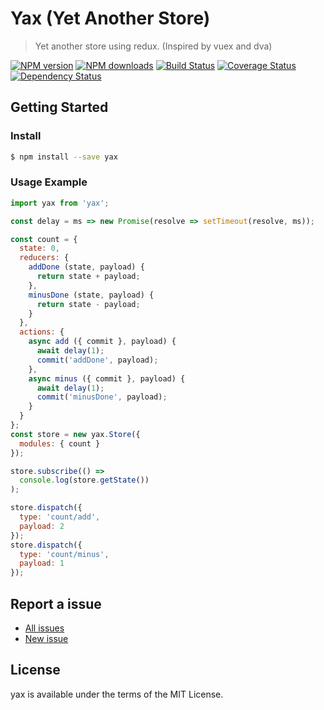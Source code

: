Yax (Yet Another Store)
=======================

> Yet another store using redux. (Inspired by vuex and dva)

[![NPM version](https://img.shields.io/npm/v/yax.svg)](https://www.npmjs.com/package/yax)
[![NPM downloads](https://img.shields.io/npm/dm/yax.svg)](https://www.npmjs.com/package/yax)
[![Build Status](https://travis-ci.org/d-band/yax.svg?branch=master)](https://travis-ci.org/d-band/yax)
[![Coverage Status](https://coveralls.io/repos/github/d-band/yax/badge.svg?branch=master)](https://coveralls.io/github/d-band/yax?branch=master)
[![Dependency Status](https://david-dm.org/d-band/yax.svg)](https://david-dm.org/d-band/yax)

## Getting Started

### Install

```bash
$ npm install --save yax
```

### Usage Example

```javascript
import yax from 'yax';

const delay = ms => new Promise(resolve => setTimeout(resolve, ms));

const count = {
  state: 0,
  reducers: {
    addDone (state, payload) {
      return state + payload;
    },
    minusDone (state, payload) {
      return state - payload;
    }
  },
  actions: {
    async add ({ commit }, payload) {
      await delay(1);
      commit('addDone', payload);
    },
    async minus ({ commit }, payload) {
      await delay(1);
      commit('minusDone', payload);
    }
  }
};
const store = new yax.Store({
  modules: { count }
});

store.subscribe(() =>
  console.log(store.getState())
);

store.dispatch({
  type: 'count/add',
  payload: 2
});
store.dispatch({
  type: 'count/minus',
  payload: 1
});
```

## Report a issue

* [All issues](https://github.com/d-band/yax/issues)
* [New issue](https://github.com/d-band/yax/issues/new)

## License

yax is available under the terms of the MIT License.